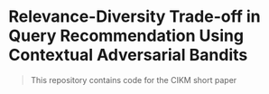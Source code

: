 # Relevance-Diversity Trade-off in Query Recommendation Using Contextual Adversarial Bandits #

> This repository contains code for the CIKM short paper 

